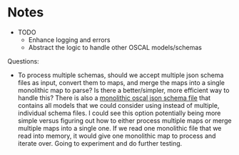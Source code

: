 # Notes

- TODO
    - Enhance logging and errors
    - Abstract the logic to handle other OSCAL models/schemas

Questions:

- To process multiple schemas, should we accept multiple json schema files as input, convert them to maps, and merge the maps into a single monolithic map to parse? Is there a better/simpler, more efficient way to handle this? There is also a [monolithic oscal json schema file](https://github.com/usnistgov/OSCAL/blob/main/json/schema/oscal_complete_schema.json) that contains all models that we could consider using instead of multiple, individual schema files. I could see this option potentially being more simple versus figuring out how to either process multiple maps or merge multiple maps into a single one. If we read one monolithic file that we read into memory, it would give one monolithic map to process and iterate over. Going to experiment and do further testing.